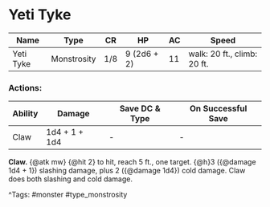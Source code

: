 # Yeti Tyke

| Name | Type | CR | HP | AC | Speed |
|------|------|----|----|----|-------|
| Yeti Tyke | Monstrosity | 1/8 | 9 (2d6 + 2) | 11 | walk: 20 ft., climb: 20 ft. |

### Actions:

| Ability | Damage | Save DC & Type | On Successful Save |
|---------|--------|----------------|--------------------|
| Claw | 1d4 + 1 + 1d4 | - | - |


**Claw.** {@atk mw} {@hit 2} to hit, reach 5 ft., one target. {@h}3 ({@damage 1d4 + 1}) slashing damage, plus 2 ({@damage 1d4}) cold damage. Claw does both slashing and cold damage.

^Tags: #monster #type_monstrosity